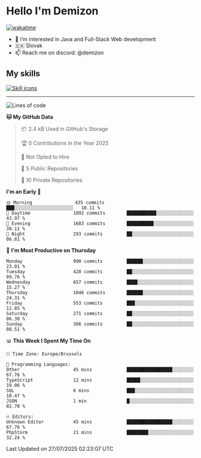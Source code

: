 # Hello I'm Demizon
[![wakatime](https://wakatime.com/badge/user/6ad1949f-d6d7-44f9-9eee-c35e54cc499b.svg)](https://wakatime.com/@6ad1949f-d6d7-44f9-9eee-c35e54cc499b)
- 👀 I’m interested in Java and Full-Stack Web development
- 🇸🇰 Slovak
- 📫 Reach me on discord: @demizon

## My skills
[![Skill icons](https://skillicons.dev/icons?i=java,js,ts,html,css,react,nextjs,tailwind,supabase,py,git,docker,linux,mysql,postgres,mongo&theme=dark)](https://github.com/Demizon3433)

---

<!--START_SECTION:waka-->
![Lines of code](https://img.shields.io/badge/From%20Hello%20World%20I%27ve%20Written-1.3%20million%20lines%20of%20code-blue)

**🐱 My GitHub Data** 

> 📦 2.4 kB Used in GitHub's Storage 
 > 
> 🏆 0 Contributions in the Year 2025
 > 
> 🚫 Not Opted to Hire
 > 
> 📜 5 Public Repositories 
 > 
> 🔑 10 Private Repositories 
 > 
**I'm an Early 🐤** 

```text
🌞 Morning                435 commits         ███░░░░░░░░░░░░░░░░░░░░░░   10.11 % 
🌆 Daytime                1892 commits        ███████████░░░░░░░░░░░░░░   43.97 % 
🌃 Evening                1683 commits        ██████████░░░░░░░░░░░░░░░   39.11 % 
🌙 Night                  293 commits         ██░░░░░░░░░░░░░░░░░░░░░░░   06.81 % 
```
📅 **I'm Most Productive on Thursday** 

```text
Monday                   990 commits         ██████░░░░░░░░░░░░░░░░░░░   23.01 % 
Tuesday                  420 commits         ██░░░░░░░░░░░░░░░░░░░░░░░   09.76 % 
Wednesday                657 commits         ████░░░░░░░░░░░░░░░░░░░░░   15.27 % 
Thursday                 1046 commits        ██████░░░░░░░░░░░░░░░░░░░   24.31 % 
Friday                   553 commits         ███░░░░░░░░░░░░░░░░░░░░░░   12.85 % 
Saturday                 271 commits         ██░░░░░░░░░░░░░░░░░░░░░░░   06.30 % 
Sunday                   366 commits         ██░░░░░░░░░░░░░░░░░░░░░░░   08.51 % 
```


📊 **This Week I Spent My Time On** 

```text
🕑︎ Time Zone: Europe/Brussels

💬 Programming Languages: 
Other                    45 mins             █████████████████░░░░░░░░   67.76 % 
TypeScript               12 mins             █████░░░░░░░░░░░░░░░░░░░░   19.06 % 
SQL                      6 mins              ███░░░░░░░░░░░░░░░░░░░░░░   10.47 % 
JSON                     1 min               █░░░░░░░░░░░░░░░░░░░░░░░░   02.70 % 

🔥 Editors: 
Unknown Editor           45 mins             █████████████████░░░░░░░░   67.76 % 
PhpStorm                 21 mins             ████████░░░░░░░░░░░░░░░░░   32.24 % 
```


 Last Updated on 27/07/2025 02:23:07 UTC
<!--END_SECTION:waka-->
